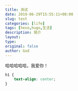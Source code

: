 ```yaml
---
title: 测试
date: 2019-06-29T15:55:11+08:00
slug: test
categories: [life]
tags: [hexo,hugo,生活]
description: 简介
layout:
type:
original: false
author: God
---
```


哈哈哈哈哈，我爱你！

```css
h1 {
    text-align: center;
}
```
